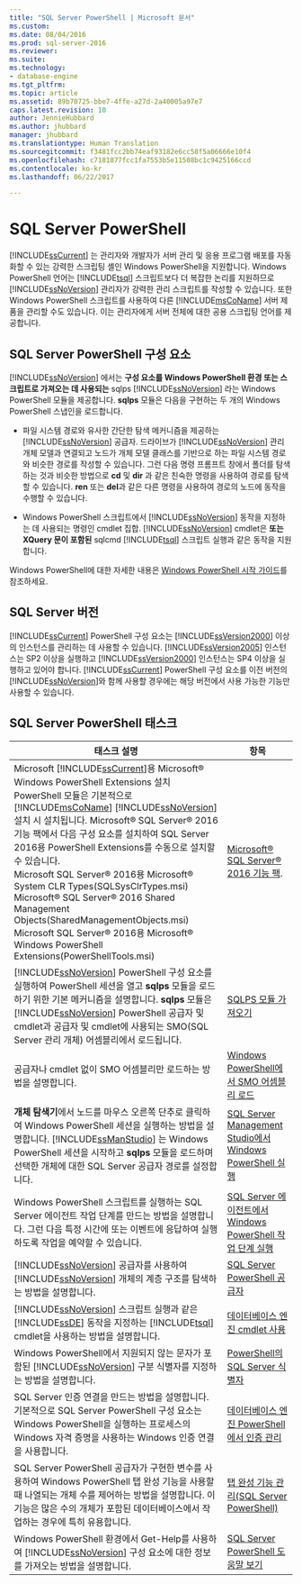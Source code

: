 ```yaml
---
title: "SQL Server PowerShell | Microsoft 문서"
ms.custom: 
ms.date: 08/04/2016
ms.prod: sql-server-2016
ms.reviewer: 
ms.suite: 
ms.technology:
- database-engine
ms.tgt_pltfrm: 
ms.topic: article
ms.assetid: 89b70725-bbe7-4ffe-a27d-2a40005a97e7
caps.latest.revision: 10
author: JennieHubbard
ms.author: jhubbard
manager: jhubbard
ms.translationtype: Human Translation
ms.sourcegitcommit: f3481fcc2bb74eaf93182e6cc58f5a06666e10f4
ms.openlocfilehash: c7181877fcc1fa7553b5e11508bc1c9425166ccd
ms.contentlocale: ko-kr
ms.lasthandoff: 06/22/2017

---
```

# <a name="sql-server-powershell"></a>SQL Server PowerShell
  [!INCLUDE[ssCurrent](../../includes/sscurrent-md.md)] 는 관리자와 개발자가 서버 관리 및 응용 프로그램 배포를 자동화할 수 있는 강력한 스크립팅 셸인 Windows PowerShell을 지원합니다. Windows PowerShell 언어는 [!INCLUDE[tsql](../../includes/tsql-md.md)] 스크립트보다 더 복잡한 논리를 지원하므로 [!INCLUDE[ssNoVersion](../../includes/ssnoversion-md.md)] 관리자가 강력한 관리 스크립트를 작성할 수 있습니다. 또한 Windows PowerShell 스크립트를 사용하여 다른 [!INCLUDE[msCoName](../../includes/msconame-md.md)] 서버 제품을 관리할 수도 있습니다. 이는 관리자에게 서버 전체에 대한 공용 스크립팅 언어를 제공합니다.  
  
## <a name="sql-server-powershell-components"></a>SQL Server PowerShell 구성 요소  
 [!INCLUDE[ssNoVersion](../../includes/ssnoversion-md.md)] 에서는 **구성 요소를 Windows PowerShell 환경 또는 스크립트로 가져오는 데 사용되는** sqlps [!INCLUDE[ssNoVersion](../../includes/ssnoversion-md.md)] 라는 Windows PowerShell 모듈을 제공합니다. **sqlps** 모듈은 다음을 구현하는 두 개의 Windows PowerShell 스냅인을 로드합니다.  
  
-   파일 시스템 경로와 유사한 간단한 탐색 메커니즘을 제공하는 [!INCLUDE[ssNoVersion](../../includes/ssnoversion-md.md)] 공급자. 드라이브가 [!INCLUDE[ssNoVersion](../../includes/ssnoversion-md.md)] 관리 개체 모델과 연결되고 노드가 개체 모델 클래스를 기반으로 하는 파일 시스템 경로와 비슷한 경로를 작성할 수 있습니다. 그런 다음 명령 프롬프트 창에서 폴더를 탐색하는 것과 비슷한 방법으로 **cd** 및 **dir** 과 같은 친숙한 명령을 사용하여 경로를 탐색할 수 있습니다. **ren** 또는 **del**과 같은 다른 명령을 사용하여 경로의 노드에 동작을 수행할 수 있습니다.  
  
-   Windows PowerShell 스크립트에서 [!INCLUDE[ssNoVersion](../../includes/ssnoversion-md.md)] 동작을 지정하는 데 사용되는 명령인 cmdlet 집합. [!INCLUDE[ssNoVersion](../../includes/ssnoversion-md.md)] cmdlet은 **또는 XQuery 문이 포함된** sqlcmd [!INCLUDE[tsql](../../includes/tsql-md.md)] 스크립트 실행과 같은 동작을 지원합니다.  
  
 Windows PowerShell에 대한 자세한 내용은 [Windows PowerShell 시작 가이드](https://msdn.microsoft.com/powershell/scripting/getting-started/getting-started-with-windows-powershell)를 참조하세요.  
  
## <a name="sql-server-versions"></a>SQL Server 버전  
 [!INCLUDE[ssCurrent](../../includes/sscurrent-md.md)] PowerShell 구성 요소는 [!INCLUDE[ssVersion2000](../../includes/ssversion2000-md.md)] 이상의 인스턴스를 관리하는 데 사용할 수 있습니다. [!INCLUDE[ssVersion2005](../../includes/ssversion2005-md.md)] 인스턴스는 SP2 이상을 실행하고 [!INCLUDE[ssVersion2000](../../includes/ssversion2000-md.md)] 인스턴스는 SP4 이상을 실행하고 있어야 합니다. [!INCLUDE[ssCurrent](../../includes/sscurrent-md.md)] PowerShell 구성 요소를 이전 버전의 [!INCLUDE[ssNoVersion](../../includes/ssnoversion-md.md)]와 함께 사용할 경우에는 해당 버전에서 사용 가능한 기능만 사용할 수 있습니다.  
     
## <a name="sql-server-powershell-tasks"></a>SQL Server PowerShell 태스크  
  
|태스크 설명|항목|  
|----------------------|-----------| 
|Microsoft [!INCLUDE[ssCurrent](../../includes/sscurrent-md.md)]용 Microsoft® Windows PowerShell Extensions 설치  PowerShell 모듈은 기본적으로 [!INCLUDE[msCoName](../../includes/msconame-md.md)] [!INCLUDE[ssNoVersion](../../includes/ssnoversion-md.md)]설치 시 설치됩니다.  Microsoft® SQL Server® 2016 기능 팩에서 다음 구성 요소를 설치하여 SQL Server 2016용 PowerShell Extensions를 수동으로 설치할 수 있습니다.<br/>     Microsoft SQL Server® 2016용 Microsoft® System CLR Types(SQLSysClrTypes.msi)<br/>Microsoft® SQL Server® 2016 Shared Management Objects(SharedManagementObjects.msi)<br/> Microsoft SQL Server® 2016용 Microsoft® Windows PowerShell Extensions(PowerShellTools.msi)|[Microsoft® SQL Server® 2016 기능 팩](https://www.microsoft.com/en-us/download/details.aspx?id=52676).   | 
|[!INCLUDE[ssNoVersion](../../includes/ssnoversion-md.md)] PowerShell 구성 요소를 실행하여 PowerShell 세션을 열고 **sqlps** 모듈을 로드하기 위한 기본 메커니즘을 설명합니다. **sqlps** 모듈은 [!INCLUDE[ssNoVersion](../../includes/ssnoversion-md.md)] PowerShell 공급자 및 cmdlet과 공급자 및 cmdlet에 사용되는 SMO(SQL Server 관리 개체) 어셈블리에서 로드됩니다.|[SQLPS 모듈 가져오기](../../relational-databases/scripting/import-the-sqlps-module.md)|  
|공급자나 cmdlet 없이 SMO 어셈블리만 로드하는 방법을 설명합니다.|[Windows PowerShell에서 SMO 어셈블리 로드](../../relational-databases/scripting/load-the-smo-assemblies-in-windows-powershell.md)|  
|**개체 탐색기**에서 노드를 마우스 오른쪽 단추로 클릭하여 Windows PowerShell 세션을 실행하는 방법을 설명합니다. [!INCLUDE[ssManStudio](../../includes/ssmanstudio-md.md)] 는 Windows PowerShell 세션을 시작하고 **sqlps** 모듈을 로드하며 선택한 개체에 대한 SQL Server 공급자 경로를 설정합니다.|[SQL Server Management Studio에서 Windows PowerShell 실행](../../relational-databases/scripting/run-windows-powershell-from-sql-server-management-studio.md)|  
|Windows PowerShell 스크립트를 실행하는 SQL Server 에이전트 작업 단계를 만드는 방법을 설명합니다. 그런 다음 특정 시간에 또는 이벤트에 응답하여 실행하도록 작업을 예약할 수 있습니다.|[SQL Server 에이전트에서 Windows PowerShell 작업 단계 실행](../../relational-databases/scripting/run-windows-powershell-steps-in-sql-server-agent.md)|  
|[!INCLUDE[ssNoVersion](../../includes/ssnoversion-md.md)] 공급자를 사용하여 [!INCLUDE[ssNoVersion](../../includes/ssnoversion-md.md)] 개체의 계층 구조를 탐색하는 방법을 설명합니다.|[SQL Server PowerShell 공급자](../../relational-databases/scripting/sql-server-powershell-provider.md)|  
|[!INCLUDE[ssNoVersion](../../includes/ssnoversion-md.md)] 스크립트 실행과 같은 [!INCLUDE[ssDE](../../includes/ssde-md.md)] 동작을 지정하는 [!INCLUDE[tsql](../../includes/tsql-md.md)] cmdlet을 사용하는 방법을 설명합니다.|[데이터베이스 엔진 cmdlet 사용](../../relational-databases/scripting/use-the-database-engine-cmdlets.md)|  
|Windows PowerShell에서 지원되지 않는 문자가 포함된 [!INCLUDE[ssNoVersion](../../includes/ssnoversion-md.md)] 구분 식별자를 지정하는 방법을 설명합니다.|[PowerShell의 SQL Server 식별자](../../relational-databases/scripting/sql-server-identifiers-in-powershell.md)|  
|SQL Server 인증 연결을 만드는 방법을 설명합니다. 기본적으로 SQL Server PowerShell 구성 요소는 Windows PowerShell을 실행하는 프로세스의 Windows 자격 증명을 사용하는 Windows 인증 연결을 사용합니다.|[데이터베이스 엔진 PowerShell에서 인증 관리](../../relational-databases/scripting/manage-authentication-in-database-engine-powershell.md)|  
|SQL Server PowerShell 공급자가 구현한 변수를 사용하여 Windows PowerShell 탭 완성 기능을 사용할 때 나열되는 개체 수를 제어하는 방법을 설명합니다. 이 기능은 많은 수의 개체가 포함된 데이터베이스에서 작업하는 경우에 특히 유용합니다.|[탭 완성 기능 관리&#40;SQL Server PowerShell&#41;](../../relational-databases/scripting/manage-tab-completion-sql-server-powershell.md)|  
|Windows PowerShell 환경에서 Get-Help를 사용하여 [!INCLUDE[ssNoVersion](../../includes/ssnoversion-md.md)] 구성 요소에 대한 정보를 가져오는 방법을 설명합니다.|[SQL Server PowerShell 도움말 보기](../../relational-databases/scripting/get-help-sql-server-powershell.md)|  
  
  

